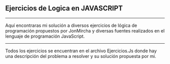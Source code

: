 ## Ejercicios de Logica en JAVASCRIPT

---
Aquí encontraras mi solución a diversos ejercicios de lógica de programación propuestos por JonMircha y diversas fuentes realizados en el lenguaje de programación JavaScript.

---
Todos los ejercicios se encuentran en el archivo Ejercicios.Js donde hay una descripción del problema a resolver y su solución propuesta por mi. 
